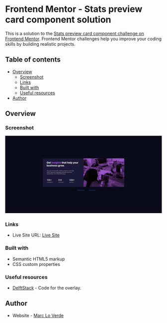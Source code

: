# Frontend Mentor - Stats preview card component solution

This is a solution to the [Stats preview card component challenge on Frontend Mentor](https://www.frontendmentor.io/challenges/stats-preview-card-component-8JqbgoU62). Frontend Mentor challenges help you improve your coding skills by building realistic projects. 

## Table of contents

- [Overview](#overview)
  - [Screenshot](#screenshot)
  - [Links](#links)
  - [Built with](#built-with)
  - [Useful resources](#useful-resources)
- [Author](#author)

## Overview

### Screenshot

![](./screenshot.png)

### Links

- Live Site URL: [Live Site](https://craithez.github.io/Stats-preview-card-component/)

### Built with

- Semantic HTML5 markup
- CSS custom properties


### Useful resources

- [DelftStack](https://www.delftstack.com/howto/css/css-image-overlay-color/) - Code for the overlay.

## Author

- Website - [Marc Lo Verde](https://www.mlv-online.com)

